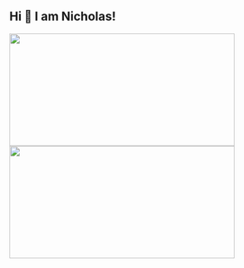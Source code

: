 ## Hi 👋 I am Nicholas! 
<p>
  <img src="https://github-readme-stats.vercel.app/api?username=rpznicholasp&show_icons=true&theme=darcula" width=400 height=200 />
  <!-- <img src="https://github-readme-streak-stats.herokuapp.com?user=NicholasPilotto&theme=darcula&hide_border=false" width=400 height=200 /> -->
  <img src="https://github-readme-stats.vercel.app/api/top-langs?username=rpznicholasp&layout=compact&theme=darcula" width=400 height=200 />
</p>
